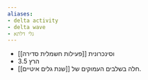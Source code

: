 ```yaml
---
aliases:
- delta activity
- delta wave
- גלי דלתא
---
```

- [[פעילות חשמלית סדירה]] וסינכרונית
- 3.5 הרץ
- חלה בשלבים העמוקים של [[שנת גלים איטיים]].